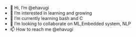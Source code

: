 - 👋 Hi, I’m @ehavugi
- 👀 I’m interested in learning and growing
- 🌱 I’m currently learning bash and C
- 💞️ I’m looking to collaborate on ML,Embedded system, NLP
- 📫 How to reach me @ehavugi

<!---
ehavugi/ehavugi is a ✨ special ✨ repository because its `README.md` (this file) appears on your GitHub profile.
You can click the Preview link to take a look at your changes.
--->


